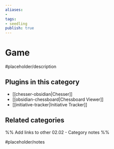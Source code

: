 ```yaml
---
aliases:
- 
tags: 
- seedling 
publish: true
---
```



# Game

#placeholder/description

## Plugins in this category

- [[chesser-obsidian|Chesser]]
- [[obsidian-chessboard|Chessboard Viewer]]
- [[initiative-tracker|Initiative Tracker]]

## Related categories

%% Add links to other 02.02 - Category notes %%

#placeholder/notes